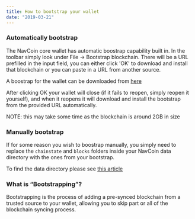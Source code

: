 ```yaml
---
title: How to bootstrap your wallet
date: "2019-03-21"
---
```


### Automatically bootstrap

The NavCoin core wallet has automatic boostrap capability built in. In the toolbar simply look under File -> Bootstrap blockchain. There will be a URL prefilled in the input field, you can either click 'OK' to download and install that blockchain or you can paste in a URL from another source.

A boostrap for the wallet can be downloaded from [here](https://s3.amazonaws.com/navcoin-bootstrap/bootstrap-navcoin_mainnet.tar.)

After clicking OK your wallet will close (if it fails to reopen, simply reopen it yourself), and when it reopens it will download and install the bootstrap from the provided URL automatically.

NOTE: this may take some time as the blockchain is around 2GB in size


### Manually bootstrap

If for some reason you wish to boostrap manually, you simply need to replace the `chainstate` and `blocks` folders inside your NavCoin data directory with the ones from your bootstrap.

To find the data directory please see [this article](/navcoin-core/locate-your-data-directory/)

### What is “Bootstrapping”? 

Bootstrapping is the process of adding a pre-synced blockchain from a trusted source to your wallet, allowing you to skip part or all of the blockchain syncing process. 


